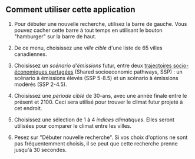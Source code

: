## Comment utiliser cette application
1. Pour débuter une nouvelle recherche, utilisez la barre de gauche. Vous pouvez cacher cette barre à tout temps en utilisant le bouton "hamburger" sur la barre de haut.

2. De ce menu, choisissez une _ville cible_ d'une liste de 65 villes canadiennes.

3. Choisissez un _scénario d'émissions_ futur, entre deux [trajectoires socio-économiques partagées](https://fr.wikipedia.org/wiki/Trajectoires_socio-%C3%A9conomiques_partag%C3%A9es) (Shared socioeconomic pathways, SSP) : un scénario à émissions élevés (SSP 5-8.5) et un scénario à émissions modérés (SSP 2-4.5).

4. Choisissez une _période ciblé_ de 30-ans, avec une année finale entre le présent et 2100. Ceci sera utilisé pour trouver le climat futur projeté à cet endroit.

5. Choisissez une sélection de 1 à 4 _indices climatiques_. Elles seront utilisées pour comparer le climat entre les villes.

6. Pesez sur "Débuter nouvelle recherche". Si vos choix d'options ne sont pas fréquentemment choisis, il se peut que cette recherche prenne jusqu'à 30 secondes.
